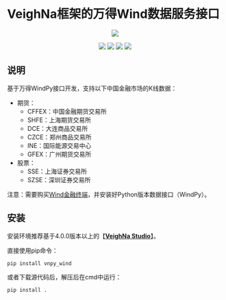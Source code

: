 # VeighNa框架的万得Wind数据服务接口

<p align="center">
  <img src ="https://vnpy.oss-cn-shanghai.aliyuncs.com/vnpy-logo.png"/>
</p>

<p align="center">
    <img src ="https://img.shields.io/badge/version-1.1.0-blueviolet.svg"/>
    <img src ="https://img.shields.io/badge/platform-windows-yellow.svg"/>
    <img src ="https://img.shields.io/badge/python-3.10|3.11|3.12|3.13-blue.svg" />
    <img src ="https://img.shields.io/github/license/vnpy/vnpy.svg?color=orange"/>
</p>

## 说明

基于万得WindPy接口开发，支持以下中国金融市场的K线数据：

* 期货：
  * CFFEX：中国金融期货交易所
  * SHFE：上海期货交易所
  * DCE：大连商品交易所
  * CZCE：郑州商品交易所
  * INE：国际能源交易中心
  * GFEX：广州期货交易所
* 股票：
  * SSE：上海证券交易所
  * SZSE：深圳证券交易所

注意：需要购买[Wind金融终端](https://www.wind.com.cn)，并安装好Python版本数据接口（WindPy）。


## 安装

安装环境推荐基于4.0.0版本以上的【[**VeighNa Studio**](https://www.vnpy.com)】。

直接使用pip命令：

```
pip install vnpy_wind
```


或者下载源代码后，解压后在cmd中运行：

```
pip install .
```
